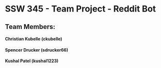 # SSW 345 - Team Project - Reddit Bot

<h2>Team Members:

<h4> Christian Kubelle (ckubelle)
<h4> Spencer Drucker (sdrucker66)
<h4> Kushal Patel (kushal1223)
  
